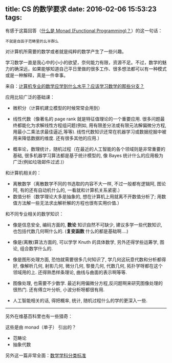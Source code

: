 title: CS 的数学要求
date: 2016-02-06 15:53:23
tags:
---

有感于这篇回答（[什么是 Monad (Functional Programming)？](https://www.zhihu.com/question/19635359)）的这一句话：

```
不就是自函子范畴里的幺半群么
```

对计算机所需要的数学或者就是纯粹的数学产生了一些兴趣。

学习数学一直是我心中的小小的欲望，奈何能力有限，资源不足。不过，数学的魅力的确深远，如果能够知道自己平日里做的很多工作、很多想法都可以有一种模式或是一种解释，真是一件幸事。

来自：[计算机专业的数学应学到什么水平？应该学习数学的那些分支？](http://www.guokr.com/question/146597/)

应用比较广泛的基础课：

- 微积分（计算机建立模型的时候常常会用到）

- 线性代数（像著名的 page rank 就是特征值理论的一个重要应用. 很多问题最终都能化为求解线性方程组问题(例如, 用有限差分法或有限元法解偏微分方程, 用最小二乘法求最佳逼近,等等). 线性代数知识还常在机器学习或数据挖掘中被用来降低数据的维度. 还有很多其他的应用.）

- 概率论，数理统计，随机过程（在最近的人工智能的各个领域则是非常重要的基础, 很多机器学习算法都是基于统计模型的, 像 Bayes 统计什么的应用极为广泛(例如垃圾邮件过滤.)）

和计算机相关的：

- 离散数学（离散数学不同的书选取的内容不大一样, 不过一般都有逻辑阿, 图论阿, 有的还有自动机什么的, 一看就和计算机关系紧密.）
- 数值分析（数学理论大多是抽象的, 想在计算机上用就离不开数值分析了; 用数值方法解一些无法求出解析解的方程也很有实用价值.）

和不同专业相关的数学知识：

- 像是信息安全, 编码方面的, **数论** 知识自然不可缺少, 建议多学一些代数知识, 也包括代数几何啊什么的. (**复变函数** 什么的都是基础啊....)

- 像是(离散)算法方面的, 可以学学 Knuth 的具体数学, 另外还得学些运筹学, 图论, 组合数学什么的.

- 像是图形处理方面, 恐怕就需要很多几何知识了, 学几何这玩意代数和分析都得好, 像解析几何, 射影几何, 微分几何, 黎曼几何, 代数几何, 拓扑学呀都在这个领域用的上. 还得熟悉样条理论, 曲线与曲面的表示啊等等.

- 图像处理, 也需要不少数学. 最近利用偏微分方程,反问题啊来研究图像处理的很热门. 还有傅立叶分析, 小波分析呀都很有用.

- 人工智能相关的话, 得把概率, 统计, 随机过程什么的学的更深入一些.


---

另外在维基百科里也有一些猎奇：

这些是由 monad（单子） 引出的？

- 范畴论
- 抽象代数

另外这一篇非常全面：[数学学科分类标准](https://zh.wikipedia.org/wiki/%E6%95%B0%E5%AD%A6%E5%AD%A6%E7%A7%91%E5%88%86%E7%B1%BB%E6%A0%87%E5%87%86)











